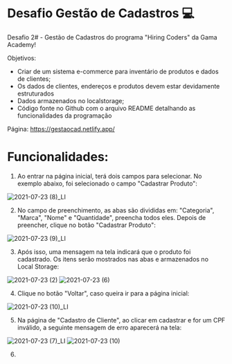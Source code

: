 # Desafio Gestão de Cadastros :computer: 

Desafio 2# - Gestão de Cadastros do programa "Hiring Coders" da Gama Academy!

Objetivos:
- Criar de um sistema e-commerce para inventário de produtos e dados de clientes;
- Os dados de clientes, endereços e produtos devem estar devidamente estruturados
- Dados armazenados no localstorage;
- Código fonte no Github com o arquivo README detalhando as funcionalidades da programação

Página: https://gestaocad.netlify.app/

# Funcionalidades:

1. Ao entrar na página inicial, terá dois campos para selecionar. No exemplo abaixo, foi selecionado o campo "Cadastrar Produto":

![2021-07-23 (8)_LI](https://user-images.githubusercontent.com/86375264/126843017-b7a931aa-534a-49b9-99be-c5294036f4d1.jpg)



2. No campo de preenchimento, as abas são divididas em: "Categoria", "Marca", "Nome" e "Quantidade", preencha todos eles. Depois de preencher, clique no botão "Cadastrar Produto":

![2021-07-23 (9)_LI](https://user-images.githubusercontent.com/86375264/126843415-441035e8-c8ae-4bc6-91ec-66c8d81f660f.jpg)



3. Após isso, uma mensagem na tela indicará que o produto foi cadastrado. Os itens serão mostrados nas abas e armazenados no Local Storage:

![2021-07-23 (2)](https://user-images.githubusercontent.com/86375264/126844202-10acca3a-891c-484c-9d74-650996786374.png)
![2021-07-23 (6)](https://user-images.githubusercontent.com/86375264/126843831-6a88c938-8b0d-4085-80e3-4454449b54e7.png)



4. Clique no botão "Voltar", caso queira ir para a página inicial:

![2021-07-23 (10)_LI](https://user-images.githubusercontent.com/86375264/126844310-3c0cce10-0280-44bf-9830-3e86222b4280.jpg)



5. Na página de "Cadastro de Cliente", ao clicar em cadastrar e for um CPF inválido, a seguinte mensagem de erro aparecerá na tela:

![2021-07-23 (7)_LI](https://user-images.githubusercontent.com/86375264/126844371-03ceeba0-93fb-4ac0-8e7c-c8a37be44bf5.jpg)
![2021-07-23 (10)](https://user-images.githubusercontent.com/86375264/126844471-48e6094e-463f-4bcb-9f83-c17f296bbd5d.png)



6. 


